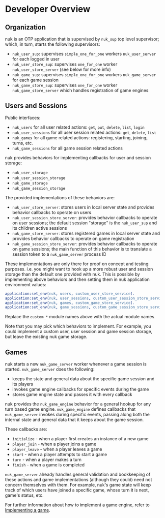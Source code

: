 Developer Overview
==================

Organization
------------

nuk is an OTP application that is supervised by `nuk_sup` top level supervisor; which, in turn, starts the following supervisors:

- `nuk_user_sup`: supervises `simple_one_for_one` workers `nuk_user_server` for each logged in user
- `nuk_user_store_sup`: supervises `one_for_one` worker `nuk_user_store_server` (see below for more info)
- `nuk_game_sup`: supervises `simple_one_for_one` workers `nuk_game_server` for each game session
- `nuk_game_store_sup`: supervises `one_for_one` worker `nuk_game_store_server` which handles registration of game engines

Users and Sessions
------------------

Public interfaces:

- `nuk_users` for all user related actions: `get`, `put`, `delete`, `list`, `login`
- `nuk_user_sessions` for all user session related actions: `get`, `delete`, `list`
- `nuk_games` for all game related actions: registering, starting, joining, turns, etc.
- `nuk_game_sessions` for all game session related actions

nuk provides behaviors for implementing callbacks for user and session storage:

- `nuk_user_storage`
- `nuk_user_session_storage`
- `nuk_game_storage`
- `nuk_game_session_storage`

The provided implementations of these behaviors are:

- `nuk_user_store_server`: stores users in local server state and provides behavior callbacks to operate on users
- `nuk_user_session_store_server`: provides behavior callbacks to operate on user sessions; the default session "storage" is the `nuk_user_sup` and its children active sessions
- `nuk_game_store_server`: stores registered games in local server state and provides behavior callbacks to operate on game registration
- `nuk_game_session_store_server`: provides behavior callbacks to operate on game sessions; the main function of this behavior is to translate a session token to a `nuk_game_server` process ID

These implementations are only there for proof on concept and testing purposes. i.e. you might want to hook up a more robust user and session storage than the default one provided with nuk. This is possible by implementing above behaviors and then setting them in nuk application environment values:

```erlang
application:set_env(nuk, users, custom_user_store_service).
application:set_env(nuk, user_sessions, custom_user_session_store_service).
application:set_env(nuk, games, custom_game_store_service).
application:set_env(nuk, game_sessions, custom_game_session_store_service).
```

Replace the `custom_*` module names above with the actual module names.

Note that you may pick which behaviors to implement. For example, you could implement a custom user, user session and game session storage, but leave the existing nuk game storage.

Games
-----

nuk starts a new `nuk_game_server` worker whenever a game session is started. `nuk_game_server` does the following:

- keeps the state and general data about the specific game session and its players
- invokes game engine callbacks for specific events during the game
- stores game engine state and passes it with every callback

nuk provides the `nuk_game_engine` behavior for a general hookup for any turn based game engine. `nuk_game_engine` defines callbacks that `nuk_game_server` invokes during specific events, passing along both the internal state and general data that it keeps about the game session.

These callbacks are:

- `initialize` - when a player first creates an instance of a new game
- `player_join` - when a player joins a game
- `player_leave` - when a player leaves a game
- `start` - when a player attempts to start a game
- `turn` - when a player makes a turn
- `finish` - when a game is completed

`nuk_game_server` already handles general validation and bookkeeping of these actions and game implementations (although they could) need not concern themselves with them. For example, nuk's game state will keep track of which users have joined a specific game, whose turn it is next, game's status, etc.

For further information about how to implement a game engine, refer to [Implementing a game](implementing-a-game.md).
